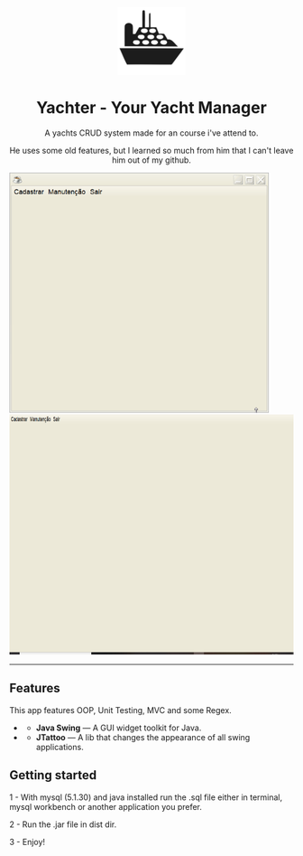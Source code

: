 <h1 align="center">
<br>
  <img src="./images/readmeIcon.png" alt="Yachter - Your Yacht Manager" width="120">
<br>
<br>
Yachter - Your Yacht Manager
</h1>

<p align="center">A yachts CRUD system made for an course i've attend to.</p>
<p align="center">He uses some old features, but I learned so much from him that I can't leave him out of my github.</p>



[//]: # (Add your gifs/images here:)
<div>
  <img src="./images/add.gif" alt="demo" height="425">
  <img src="./images/maintence.gif" alt="demo" height="425">
</div>

<hr />

## Features
[//]: # (Add the features of your project here:)
This app features OOP, Unit Testing, MVC and some Regex.

- * **Java Swing** — A GUI widget toolkit for Java.
- * **JTattoo** — A lib that changes the appearance of all swing applications.


## Getting started

1 - With mysql (5.1.30) and java installed run the .sql file either in terminal, mysql workbench or another application you prefer.

2 - Run the .jar file in dist dir.

3 - Enjoy!